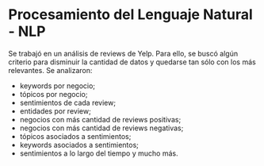 # **Procesamiento del Lenguaje Natural - NLP**

Se trabajó en un análisis de reviews de Yelp. Para ello, se buscó algún criterio para disminuir la cantidad de datos y quedarse tan sólo con los más relevantes. Se analizaron:
-	keywords por negocio; 
-	tópicos por negocio;
-	sentimientos de cada review;
-	entidades por review;
-	negocios con más cantidad de reviews positivas; 
-	negocios con más cantidad de reviews negativas;
-	tópicos asociados a sentimientos;
-	keywords asociados a sentimientos;
-	sentimientos a lo largo del tiempo y mucho más.

